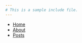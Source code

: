 ```yaml
---
# This is a sample include file.
---
```


* [Home](@root/)
* [About](@root/about//)
* [Posts](@root/posts//)
